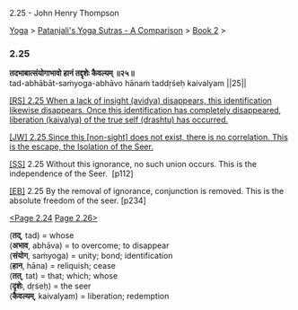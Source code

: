 2.25 - John Henry Thompson 

[Yoga](../../../yoga.html)‎ > ‎[Patanjali's Yoga Sutras - A Comparison](../../patanjani.html)‎ > ‎[Book 2](../book-2.html)‎ > ‎

### 2.25

**तदभाबात्संयोगाभावो हानं तद्दृशेः कैवल्यम् ॥२५॥**  
tad-abhābāt-saṁyoga-abhāvo hānaṁ taddṛśeḥ kaivalyam ||25||  
  
  
[\[RS\] 2.25 When a lack of insight (avidya) disappears, this identification likewise disappears. Once this identification has completely disappeared, liberation (kaivalya) of the true self (drashtu) has occurred.](http://www.ashtangayoga.info/philosophy/yoga-sutra-patanjali/chapter-2/item/abhabat-sanyoga-abhavo-hanam-taddrisheh-kaivalyam/)  
  
[\[JW\] 2.25 Since this \[non-sight\] does not exist, there is no correlation. This is the escape, the Isolation of the Seer.](http://books.google.com/books?id=YzFImjtOxUwC&pg=PA168&ci=128%2C823%2C780%2C53&source=bookclip)  
  
[\[SS\]](http://www.amazon.com/Yoga-Sutras-Patanjali-Commentary-Satchidananda/dp/0932040381) 2.25 Without this ignorance, no such union occurs. This is the independence of the Seer.  \[p112\]  
  
[\[EB\]](http://www.amazon.com/Yoga-Sutras-Patanjali-Translation-Commentary/dp/0865477361/ref=sr_1_1?ie=UTF8&s=books&qid=1250508322&sr=1-1) 2.25 By the removal of ignorance, conjunction is removed. This is the absolute freedom of the seer. \[p234\]  
  
[<Page 2.24](224.html)  [Page 2.26>](226.html)  
  
  
  

(**तद्**, tad) = whose  
(**अभाव**, abhāva) = to overcome; to disappear  
(**संयोग**, saṁyoga) = unity; bond; identification  
(**हान**, hāna) = reliquish; cease  
(**तत्**, tat) = that; which; whose  
(**दृशेः**, dṛśeḥ) = the seer  
(**कैवल्यम्**, kaivalyam) = liberation; redemption

